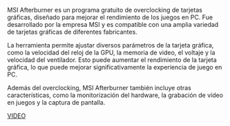 MSI Afterburner es un programa gratuito de overclocking de tarjetas gráficas, diseñado para mejorar el rendimiento de los juegos en PC. Fue desarrollado por la empresa MSI y es compatible con una amplia variedad de tarjetas gráficas de diferentes fabricantes.

La herramienta permite ajustar diversos parámetros de la tarjeta gráfica, como la velocidad del reloj de la GPU, la memoria de video, el voltaje y la velocidad del ventilador. Esto puede aumentar el rendimiento de la tarjeta gráfica, lo que puede mejorar significativamente la experiencia de juego en PC.

Además del overclocking, MSI Afterburner también incluye otras características, como la monitorización del hardware, la grabación de vídeo en juegos y la captura de pantalla.

[VIDEO](https://youtu.be/VxyMYviLafQ)
